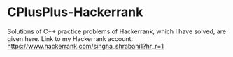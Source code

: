 # CPlusPlus-Hackerrank
Solutions of C++ practice problems of Hackerrank, which I have solved, are given here.
Link to my Hackerrank account: https://www.hackerrank.com/singha_shrabani1?hr_r=1
